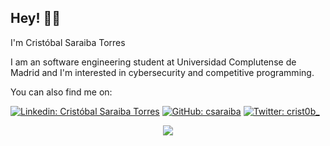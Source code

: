 ## Hey! 👋🏼

I'm Cristóbal Saraiba Torres

I am an software engineering student at Universidad Complutense de Madrid and I'm interested in cybersecurity and competitive programming.

You can also find me on:

[![Linkedin: Cristóbal Saraiba Torres](https://img.shields.io/badge/-LinkedIn-blue?style=flat-square&logo=Linkedin&logoColor=white&link=https://www.linkedin.com/in/csaraiba/)](https://www.linkedin.com/in/csaraiba/)
[![GitHub: csaraiba](https://img.shields.io/badge/-GitHub-black?style=flat-square&logo=GitHub&logoColor=white&link=https://github.com/csaraiba)](https://github.com/csaraiba)
[![Twitter: crist0b_](https://img.shields.io/badge/-Twitter-blue?style=flat-square&logo=Twitter&logoColor=white&link=https://twitter.com/crist0b_/)](https://twitter.com/crist0b_/)
<p align="center">
<a href="https://github.com/devploit/csaraiba">
  <img align="center" src="https://github-readme-stats.vercel.app/api/top-langs?username=csaraiba&show_icons=true&hide_border=false&theme=tokyonight&count_private=true&include_all_commits=true&langs_count=3" />
</a>
